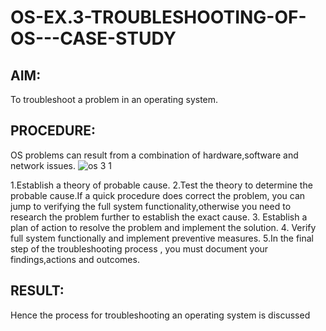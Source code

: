 # OS-EX.3-TROUBLESHOOTING-OF-OS---CASE-STUDY

## AIM:
To troubleshoot a problem in an operating system.

## PROCEDURE:
OS problems can result from a combination of hardware,software and network
issues.
![os 3 1](https://github.com/Rama-Lekshmi/OS-EX.3-TROUBLESHOOTING-OF-OS---CASE-STUDY/assets/118541549/6a07ea59-0e8d-4e88-8cdd-07b638cdf6a5)

1.Establish a theory of probable cause.
2.Test the theory to determine the probable cause.If a quick procedure does correct
the problem, you can jump to verifying the full system functionality,otherwise you
need to research the problem further to establish the exact cause.
3. Establish a plan of action to resolve the problem and implement the solution.
4. Verify full system functionally and implement preventive measures.
5.In the final step of the troubleshooting process , you must document your
findings,actions and outcomes.

## RESULT:
Hence the process for troubleshooting an operating system is discussed
